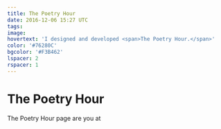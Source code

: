 ```yaml
---
title: The Poetry Hour
date: 2016-12-06 15:27 UTC
tags:
image:
hovertext: 'I designed and developed <span>The Poetry Hour.</span>'
color: '#76280C'
bgcolor: '#F3B462'
lspacer: 2
rspacer: 1
---
```


# The Poetry Hour

The Poetry Hour page are you at
